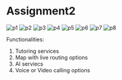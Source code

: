 # Assignment2

![p1](https://user-images.githubusercontent.com/122641014/220825826-c398db0a-4a77-4496-b970-5690d1033d66.png)
![p2](https://user-images.githubusercontent.com/122641014/220825913-64394d64-a075-4d1b-898f-ab6568471d57.png)
![p3](https://user-images.githubusercontent.com/122641014/220825921-3f42a0f7-39c7-4cc6-a927-18f920a2d470.png)
![p4](https://user-images.githubusercontent.com/122641014/220825927-fe1d678b-8aa1-4864-b0bd-0fa758fb22ca.png)
![p5](https://user-images.githubusercontent.com/122641014/220825937-e9245e18-0847-49ad-bcf6-84f64327f147.png)
![p6](https://user-images.githubusercontent.com/122641014/220825938-ca0c9b06-8cf0-44d8-a8d4-6febf2bab33e.png)
![p7](https://user-images.githubusercontent.com/122641014/220825942-703ce1e0-6767-4a8a-b207-c4ff85685bfc.png)
![p8](https://user-images.githubusercontent.com/122641014/220825946-5366ce66-2493-47c3-82d7-08829b47929a.png)

Functionalities:
1. Tutoring services
2. Map with live routing options
3. AI serviecs
4. Voice or Video calling options

